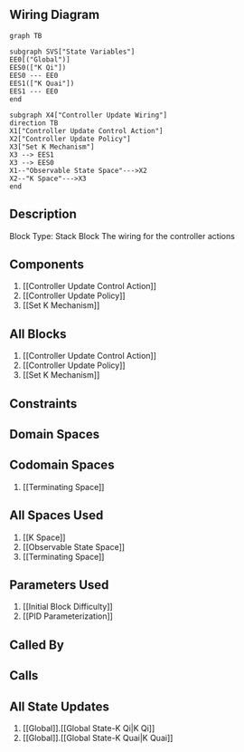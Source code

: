 ## Wiring Diagram

```mermaid
graph TB

subgraph SVS["State Variables"]
EE0[("Global")]
EES0(["K Qi"])
EES0 --- EE0
EES1(["K Quai"])
EES1 --- EE0
end

subgraph X4["Controller Update Wiring"]
direction TB
X1["Controller Update Control Action"]
X2["Controller Update Policy"]
X3["Set K Mechanism"]
X3 --> EES1
X3 --> EES0
X1--"Observable State Space"--->X2
X2--"K Space"--->X3
end
```

## Description

Block Type: Stack Block
The wiring for the controller actions
## Components
1. [[Controller Update Control Action]]
2. [[Controller Update Policy]]
3. [[Set K Mechanism]]

## All Blocks
1. [[Controller Update Control Action]]
2. [[Controller Update Policy]]
3. [[Set K Mechanism]]

## Constraints

## Domain Spaces

## Codomain Spaces
1. [[Terminating Space]]

## All Spaces Used
1. [[K Space]]
2. [[Observable State Space]]
3. [[Terminating Space]]

## Parameters Used
1. [[Initial Block Difficulty]]
2. [[PID Parameterization]]

## Called By

## Calls

## All State Updates
1. [[Global]].[[Global State-K Qi|K Qi]]
2. [[Global]].[[Global State-K Quai|K Quai]]

